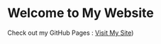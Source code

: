 # Welcome to My Website

Check out my GitHub Pages : [Visit My Site](https://claranatalie01.github.io/website/))
